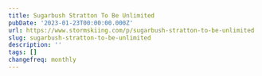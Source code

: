 ```yaml
---
title: Sugarbush Stratton To Be Unlimited
pubDate: '2023-01-23T00:00:00.000Z'
url: https://www.stormskiing.com/p/sugarbush-stratton-to-be-unlimited
slug: sugarbush-stratton-to-be-unlimited
description: ''
tags: []
changefreq: monthly
---
```


<!-- Add post content below -->
